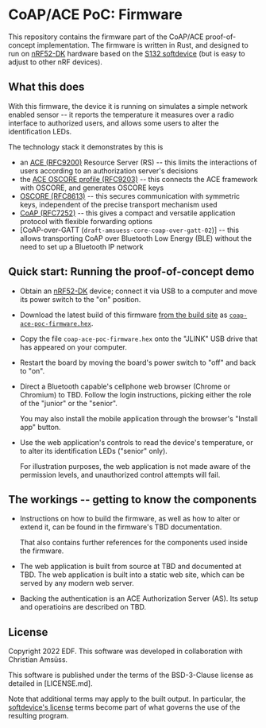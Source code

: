 CoAP/ACE PoC: Firmware
======================

This repository contains the firmware part of the CoAP/ACE proof-of-concept implementation.
The firmware is written in Rust,
and designed to run on [nRF52-DK] hardware based on the [S132 softdevice]
(but is easy to adjust to other nRF devices).

[nRF52-DK]: https://www.nordicsemi.com/Products/Development-hardware/nRF52-DK
[S132 softdevice]: https://www.nordicsemi.com/Products/Development-software/s132/

What this does
--------------

With this firmware,
the device it is running on simulates a simple network enabled sensor --
it reports the temperature it measures over a radio interface to authorized users,
and allows some users to alter the identification LEDs.

The technology stack it demonstrates by this is

* an [ACE (RFC9200)] Resource Server (RS) -- this limits the interactions of users according to an authorization server's decisions
* the [ACE OSCORE profile (RFC9203)] -- this connects the ACE framework with OSCORE, and generates OSCORE keys
* [OSCORE (RFC8613)] -- this secures communication with symmetric keys, independent of the precise transport mechanism used
* [CoAP (RFC7252)] -- this gives a compact and versatile application protocol with flexible forwarding options
* [CoAP-over-GATT (`draft-amsuess-core-coap-over-gatt-02`)] -- this allows transporting CoAP over Bluetooth Low Energy (BLE) without the need to set up a Bluetooth IP network

[ACE (RFC9200)]: https://www.rfc-editor.org/rfc/rfc9200.html
[ACE OSCORE profile (RFC9203)]: https://www.rfc-editor.org/rfc/rfc9203.html
[OSCORE (RFC8613)]: https://www.rfc-editor.org/rfc/rfc8613.html
[CoAP (RFC7252)]: https://www.rfc-editor.org/rfc/rfc7252.html

Quick start: Running the proof-of-concept demo
----------------------------------------------

* Obtain an [nRF52-DK] device; connect it via USB to a computer and move its power switch to the "on" position.
* Download the latest build of this firmware [from the build site] as [`coap-ace-poc-firmware.hex`].
* Copy the file `coap-ace-poc-firmware.hex` onto the "JLINK" USB drive that has appeared on your computer.
* Restart the board by moving the board's power switch to "off" and back to "on".
  <!-- Merely pressing the BOOT/RESET button is insufficient. -->
* Direct a Bluetooth capable's cellphone web browser (Chrome or Chromium) to TBD. Follow the login instructions, picking either the role of the "junior" or the "senior".

  You may also install the mobile application through the browser's "Install app" button.

* Use the web application's controls to read the device's temperature,
  or to alter its identification LEDs ("senior" only).

  For illustration purposes, the web application is not made aware of the permission levels,
  and unauthorized control attempts will fail.

[from the build site]: https://oscore.gitlab.io/coap-ace-poc-firmware/
[`coap-ace-poc-firmware.hex`]: https://oscore.gitlab.io/coap-ace-poc-firmware/coap-ace-poc-firmware.hex

The workings -- getting to know the components
----------------------------------------------

* Instructions on how to build the firmware,
  as well as how to alter or extend it,
  can be found in the firmware's TBD documentation.

  That also contains further references for the components used inside the firmware.

* The web application is built from source at TBD
  and documented at TBD.
  The web application is built into a static web site,
  which can be served by any modern web server.

* Backing the authentication is an ACE Authorization Server (AS).
  Its setup and operatioins are described on TBD.

License
-------

Copyright 2022 EDF. This software was developed in collaboration with Christian Amsüss.

This software is published under the terms of the BSD-3-Clause license
as detailed in [LICENSE.md].

Note that additional terms may apply to the built output.
In particular,
the [softdevice's license] terms become part of what governs the use of the resulting program.

[softdevice's license]: https://www.nordicsemi.com/Products/Development-software/s132/download
